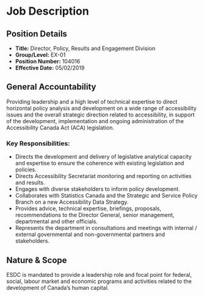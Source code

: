 # Job Description

## Position Details

*   **Title:** Director, Policy, Results and Engagement Division
*   **Group/Level:** EX-01
*   **Position Number:** 104016
*   **Effective Date:** 05/02/2019

## General Accountability

Providing leadership and a high level of technical expertise to direct horizontal policy analysis and development on a wide range of accessibility issues and the overall strategic direction related to accessibility, in support of the development, implementation and ongoing administration of the Accessibility Canada Act (ACA) legislation.

### Key Responsibilities:

*   Directs the development and delivery of legislative analytical capacity and expertise to ensure the coherence with existing legislation and policies.
*   Directs Accessibility Secretariat monitoring and reporting on activities and results.
*   Engages with diverse stakeholders to inform policy development.
*   Collaborates with Statistics Canada and the Strategic and Service Policy Branch on a new Accessibility Data Strategy.
*   Provides advice, technical expertise, briefings, proposals, recommendations to the Director General, senior management, departmental and other officials.
*   Represents the department in consultations and meetings with internal / external governmental and non-governmental partners and stakeholders.

## Nature & Scope

ESDC is mandated to provide a leadership role and focal point for federal, social, labour market and economic programs and activities related to the development of Canada’s human capital.
